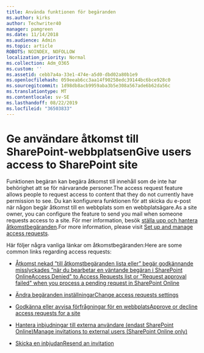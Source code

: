 ```yaml
---
title: Använda funktionen för begäranden
ms.author: kirks
author: Techwriter40
manager: pamgreen
ms.date: 11/14/2018
ms.audience: Admin
ms.topic: article
ROBOTS: NOINDEX, NOFOLLOW
localization_priority: Normal
ms.collection: Adm_O365
ms.custom: ''
ms.assetid: cebb7a4a-33e1-474e-a5d0-dbd02a80b1e9
ms.openlocfilehash: 059eeab6cc3aa14f90258edc39144bc6bce928c0
ms.sourcegitcommit: 1d98db8acb9959aba3b5e308a567ade6b62da56c
ms.translationtype: MT
ms.contentlocale: sv-SE
ms.lasthandoff: 08/22/2019
ms.locfileid: "36503833"
---
```

# <a name="give-users-access-to-sharepoint-site"></a><span data-ttu-id="1fe9d-102">Ge användare åtkomst till SharePoint-webbplatsen</span><span class="sxs-lookup"><span data-stu-id="1fe9d-102">Give users access to SharePoint site</span></span>

<span data-ttu-id="1fe9d-103">Funktionen begäran kan begära åtkomst till innehåll som de inte har behörighet att se för närvarande personer.</span><span class="sxs-lookup"><span data-stu-id="1fe9d-103">The access request feature allows people to request access to content that they do not currently have permission to see.</span></span> <span data-ttu-id="1fe9d-104">Du kan konfigurera funktionen för att skicka du e-post när någon begär åtkomst till en webbplats som en webbplatsägare.</span><span class="sxs-lookup"><span data-stu-id="1fe9d-104">As a site owner, you can configure the feature to send you mail when someone requests access to a site.</span></span> <span data-ttu-id="1fe9d-105">För mer information, besök [ställa upp och hantera åtkomstbegäranden](https://support.office.com/article/set-up-and-manage-access-requests-94b26e0b-2822-49d4-929a-8455698654b3).</span><span class="sxs-lookup"><span data-stu-id="1fe9d-105">For more information, please visit [Set up and manage access requests](https://support.office.com/article/set-up-and-manage-access-requests-94b26e0b-2822-49d4-929a-8455698654b3).</span></span>

<span data-ttu-id="1fe9d-106">Här följer några vanliga länkar om åtkomstbegäranden:</span><span class="sxs-lookup"><span data-stu-id="1fe9d-106">Here are some common links regarding access requests:</span></span>

- [<span data-ttu-id="1fe9d-107">Åtkomst nekad ”till åtkomstbegäranden lista eller” begär godkännande misslyckades ”när du bearbetar en väntande begäran i SharePoint Online</span><span class="sxs-lookup"><span data-stu-id="1fe9d-107">Access Denied" to Access Requests list or "Request approval failed" when you process a pending request in SharePoint Online</span></span>](https://support.office.com/article/-Access-Denied-to-Access-Requests-list-or-Request-approval-failed-when-you-process-a-pending-request-in-SharePoint-Online-3ec71fe1-9111-4a4c-84a5-bdfe05c2e558)

- [<span data-ttu-id="1fe9d-108">Ändra begäranden inställningar</span><span class="sxs-lookup"><span data-stu-id="1fe9d-108">Change access requests settings</span></span>](https://support.office.com/article/set-up-and-manage-access-requests-94b26e0b-2822-49d4-929a-8455698654b3#bk_enableallow)

- [<span data-ttu-id="1fe9d-109">Godkänna eller avvisa förfrågningar för en webbplats</span><span class="sxs-lookup"><span data-stu-id="1fe9d-109">Approve or decline access requests for a site</span></span>](https://support.office.com/article/set-up-and-manage-access-requests-94b26e0b-2822-49d4-929a-8455698654b3#__toc374462558)

- [<span data-ttu-id="1fe9d-110">Hantera inbjudningar till externa användare (endast SharePoint Online)</span><span class="sxs-lookup"><span data-stu-id="1fe9d-110">Manage invitations to external users (SharePoint Online only)</span></span>](https://support.office.com/article/set-up-and-manage-access-requests-94b26e0b-2822-49d4-929a-8455698654b3#__toc334189260)

- [<span data-ttu-id="1fe9d-111">Skicka en inbjudan</span><span class="sxs-lookup"><span data-stu-id="1fe9d-111">Resend an invitation</span></span>](https://support.office.com/article/set-up-and-manage-access-requests-94b26e0b-2822-49d4-929a-8455698654b3#__toc374462560)



